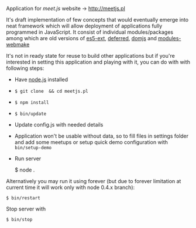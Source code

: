 Application for *meet.js* website -> http://meetjs.pl

It's draft implementation of few concepts that would eventually emerge
into neat framework which will allow deployment of applications fully programmed in JavaScript.
It consist of individual modules/packages among which are old versions of
[es5-ext](https://github.com/medikoo/es5-ext), [deferred](https://github.com/medikoo/deferred),
[domjs](https://github.com/medikoo/domjs) and [modules-webmake](https://github.com/medikoo/modules-webmake)

It's not in ready state for reuse to build other applications but if you're interested
in setting this application and playing with it, you can do with with following steps:

* Have [node.js](http://nodejs.org) installed
* `$ git clone  && cd meetjs.pl`
* `$ npm install`
* `$ bin/update`
* Update config.js with needed details
* Application won't be usable without data, so to fill files in settings folder and add some meetups
or setup quick demo configuration with `bin/setup-demo`
* Run server

	$ node .

Alternatively you may run it using forever (but due to forever limitation at current time it will work only with node 0.4.x branch):

	$ bin/restart

Stop server with

	$ bin/stop


